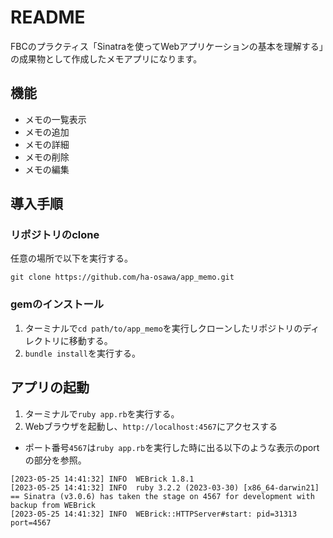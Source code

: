 # README
FBCのプラクティス「Sinatraを使ってWebアプリケーションの基本を理解する」の成果物として作成したメモアプリになります。

## 機能
- メモの一覧表示
- メモの追加
- メモの詳細
- メモの削除
- メモの編集

## 導入手順

### リポジトリのclone
任意の場所で以下を実行する。
```
git clone https://github.com/ha-osawa/app_memo.git
```
### gemのインストール
1. ターミナルで`cd path/to/app_memo`を実行しクローンしたリポジトリのディレクトリに移動する。
1. `bundle install`を実行する。

## アプリの起動
1. ターミナルで`ruby app.rb`を実行する。
1. Webブラウザを起動し、`http://localhost:4567`にアクセスする
 - ポート番号`4567`は`ruby app.rb`を実行した時に出る以下のような表示のportの部分を参照。
```
[2023-05-25 14:41:32] INFO  WEBrick 1.8.1
[2023-05-25 14:41:32] INFO  ruby 3.2.2 (2023-03-30) [x86_64-darwin21]
== Sinatra (v3.0.6) has taken the stage on 4567 for development with backup from WEBrick
[2023-05-25 14:41:32] INFO  WEBrick::HTTPServer#start: pid=31313 port=4567
```
